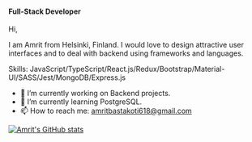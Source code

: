 
#### Full-Stack Developer
Hi, 

I am Amrit from Helsinki, Finland. I would love to design attractive user interfaces and to deal with backend using frameworks and languages. 

Skills: JavaScript/TypeScript/React.js/Redux/Bootstrap/Material-UI/SASS/Jest/MongoDB/Express.js

- 🔭 I’m currently working on Backend projects. 
- 🌱 I’m currently learning PostgreSQL. 
- 📫 How to reach me: amritbastakoti618@gmail.com 








  


[![Amrit's GitHub stats](https://github-readme-stats.vercel.app/api?username=Amrit618)](https://github.com/Amrit618/github-readme-stats)

